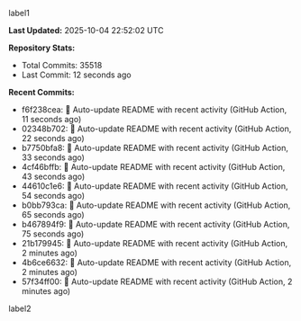 
label1 
<!-- ACTIVITY_START -->
**Last Updated:** 2025-10-04 22:52:02 UTC

**Repository Stats:**
- Total Commits: 35518
- Last Commit: 12 seconds ago

**Recent Commits:**
- f6f238cea: 🤖 Auto-update README with recent activity (GitHub Action, 11 seconds ago)
- 02348b702: 🤖 Auto-update README with recent activity (GitHub Action, 22 seconds ago)
- b7750bfa8: 🤖 Auto-update README with recent activity (GitHub Action, 33 seconds ago)
- 4cf46bffb: 🤖 Auto-update README with recent activity (GitHub Action, 43 seconds ago)
- 44610c1e6: 🤖 Auto-update README with recent activity (GitHub Action, 54 seconds ago)
- b0bb793ca: 🤖 Auto-update README with recent activity (GitHub Action, 65 seconds ago)
- b467894f9: 🤖 Auto-update README with recent activity (GitHub Action, 75 seconds ago)
- 21b179945: 🤖 Auto-update README with recent activity (GitHub Action, 2 minutes ago)
- 4b6ce6632: 🤖 Auto-update README with recent activity (GitHub Action, 2 minutes ago)
- 57f34ff00: 🤖 Auto-update README with recent activity (GitHub Action, 2 minutes ago)
<!-- ACTIVITY_END -->

label2
